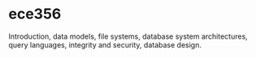 # ece356
Introduction, data models, file systems, database system architectures, query languages, integrity and security, database design.